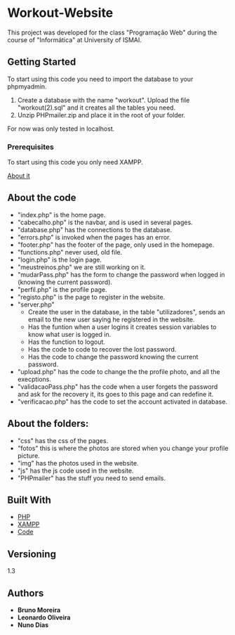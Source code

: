 # Workout-Website

This project was developed for the class "Programação Web" during the course of "Informática" at University of ISMAI.

## Getting Started

To start using this code you need to import the database to your phpmyadmin.

1. Create a database with the name "workout". Upload the file "workout(2).sql" and it creates all the tables you need.
2. Unzip PHPmailer.zip and place it in the root of your folder.

For now was only tested in localhost.

### Prerequisites

To start using this code you only need XAMPP.


[About it](https://github.com/xampp-phoenix/xampp/blob/master/README.md)


## About the code

- "index.php" is the home page.
- "cabecalho.php" is the navbar, and is used in several pages.
- "database.php" has the connections to the database.
- "errors.php" is invoked when the pages has an error.
- "footer.php" has the footer of the page, only used in the homepage.
- "functions.php" never used, old file.
- "login.php" is the login page.
- "meustreinos.php" we are still working on it.
- "mudarPass.php" has the form to change the password when logged in (knowing the current password).
- "perfil.php" is the profile page.
- "registo.php" is the page to register in the website.
- "server.php" 
  - Create the user in the database, in the table "utilizadores", sends an email to the new user saying he registered in the website.
  - Has the funtion when a user logins it creates session variables to know what user is logged in.
  - Has the function to logout.
  - Has the code to code to recover the lost password.
  - Has the code to change the password knowing the current password.
- "upload.php" has the code to change the the profile photo, and all the execptions.
- "validacaoPass.php" has the code when a user forgets the password and ask for the recovery it, its goes to this page and can redefine it.
- "verificacao.php" has the code to set the account activated in database.

## About the folders:
- "css" has the css of the pages.
- "fotos" this is where the photos are stored when you change your profile picture.
- "img" has the photos used in the website.
- "js" has the js code used in the website.
- "PHPmailer" has the stuff you need to send emails.

## Built With

* [PHP](https://www.php.net/)
* [XAMPP](https://www.apachefriends.org/index.html)
* [Code](https://code.visualstudio.com/)


## Versioning

1.3

## Authors

* **Bruno Moreira** 
* **Leonardo Oliveira** 
* **Nuno Dias** 



